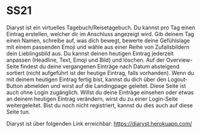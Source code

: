 # SS21

Diaryst ist ein virtuelles Tagebuch/Reisetagebuch. Du kannst pro Tag einen Eintrag erstellen, welcher dir im Anschluss 
angezeigt wird. Gib deinem Tag einen Namen, schreibe auf, was dich bewegt, bewerte deine Gefühlslage mit einem passenden 
Emoji und wähle aus einer Reihe von Zufallsbildern dein Lieblingsbild aus. Du kannst deinen heutigen Eintrag jederzeit 
anpassen (Headline, Text, Emoji und Bild) und löschen. Auf der Overview-Seite findest du deine vergangenen Einträge nach 
Datum absteigend sortiert (nicht aufgeführt ist der heutige Eintrag, falls vorhanden). Wenn du mit deinem heutigen 
Eintrag fertig bist, kannst du dich über den Logout-Button abmelden und wirst auf die Landingpage geleitet. Diese Seite 
ist auch ohne Login zugänglich. Willst du deine Einträge einsehen oder etwas an deinem heutigen Eintrag verändern, wirst 
du zu einer Login-Seite weitergeleitet. Bist du noch nicht registriert, kannst du dies auch auf diese Seite tun.

Diaryst ist über folgenden Link erreichbar:
https://diaryst.herokuapp.com/
